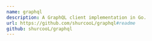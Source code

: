 ```yaml
---
name: graphql
description: A GraphQL client implementation in Go.
url: https://github.com/shurcooL/graphql#readme
github: shurcooL/graphql
---
```

